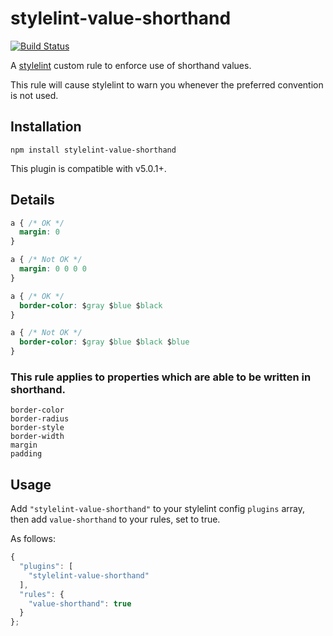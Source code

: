 # stylelint-value-shorthand

[![Build Status](https://travis-ci.org/timothyneiljohnson/stylelint-value-shorthand.svg)](https://travis-ci.org/timothyneiljohnson/stylelint-value-shorthand)

A [stylelint](https://github.com/stylelint/stylelint) custom rule to enforce use of shorthand values.

This rule will cause stylelint to warn you whenever the preferred convention is not used.

## Installation

```
npm install stylelint-value-shorthand
```

This plugin is compatible with v5.0.1+.

## Details

```css
a { /* OK */
  margin: 0
}

a { /* Not OK */
  margin: 0 0 0 0
}
```
```css
a { /* OK */
  border-color: $gray $blue $black
}

a { /* Not OK */
  border-color: $gray $blue $black $blue
}
```

### This rule applies to properties which are able to be written in shorthand.

```
border-color
border-radius
border-style
border-width
margin
padding
```

## Usage

Add `"stylelint-value-shorthand"` to your stylelint config `plugins` array, then add `value-shorthand` to your rules, set to true.

As follows:

```js
{
  "plugins": [
    "stylelint-value-shorthand"
  ],
  "rules": {
    "value-shorthand": true
  }
};
```
